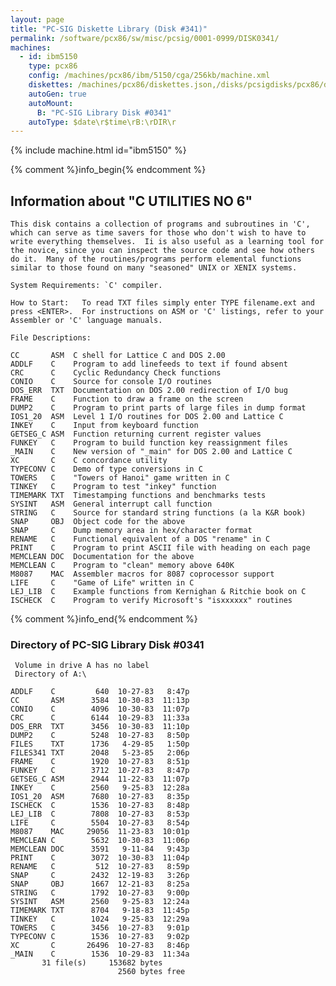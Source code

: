 ```yaml
---
layout: page
title: "PC-SIG Diskette Library (Disk #341)"
permalink: /software/pcx86/sw/misc/pcsig/0001-0999/DISK0341/
machines:
  - id: ibm5150
    type: pcx86
    config: /machines/pcx86/ibm/5150/cga/256kb/machine.xml
    diskettes: /machines/pcx86/diskettes.json,/disks/pcsigdisks/pcx86/diskettes.json
    autoGen: true
    autoMount:
      B: "PC-SIG Library Disk #0341"
    autoType: $date\r$time\rB:\rDIR\r
---
```


{% include machine.html id="ibm5150" %}

{% comment %}info_begin{% endcomment %}

## Information about "C UTILITIES NO 6"

    This disk contains a collection of programs and subroutines in 'C',
    which can serve as time savers for those who don't wish to have to
    write everything themselves.  Ii is also useful as a learning tool for
    the novice, since you can inspect the source code and see how others
    do it.  Many of the routines/programs perform elemental functions
    similar to those found on many "seasoned" UNIX or XENIX systems.
    
    System Requirements: `C' compiler.
    
    How to Start:   To read TXT files simply enter TYPE filename.ext and
    press <ENTER>.  For instructions on ASM or 'C' listings, refer to your
    Assembler or 'C' language manuals.
    
    File Descriptions:
    
    CC       ASM  C shell for Lattice C and DOS 2.00
    ADDLF    C    Program to add linefeeds to text if found absent
    CRC      C    Cyclic Redundancy Check functions
    CONIO    C    Source for console I/O routines
    DOS_ERR  TXT  Documentation on DOS 2.00 redirection of I/O bug
    FRAME    C    Function to draw a frame on the screen
    DUMP2    C    Program to print parts of large files in dump format
    IOS1_20  ASM  Level 1 I/O routines for DOS 2.00 and Lattice C
    INKEY    C    Input from keyboard function
    GETSEG_C ASM  Function returning current register values
    FUNKEY   C    Program to build function key reassignment files
    _MAIN    C    New version of "_main" for DOS 2.00 and Lattice C
    XC       C    C concordance utility
    TYPECONV C    Demo of type conversions in C
    TOWERS   C    "Towers of Hanoi" game written in C
    TINKEY   C    Program to test "inkey" function
    TIMEMARK TXT  Timestamping functions and benchmarks tests
    SYSINT   ASM  General interrupt call function
    STRING   C    Source for standard string functions (a la K&R book)
    SNAP     OBJ  Object code for the above
    SNAP     C    Dump memory area in hex/character format
    RENAME   C    Functional equivalent of a DOS "rename" in C
    PRINT    C    Program to print ASCII file with heading on each page
    MEMCLEAN DOC  Documentation for the above
    MEMCLEAN C    Program to "clean" memory above 640K
    M8087    MAC  Assembler macros for 8087 coprocessor support
    LIFE     C    "Game of Life" written in C
    LEJ_LIB  C    Example functions from Kernighan & Ritchie book on C
    ISCHECK  C    Program to verify Microsoft's "isxxxxxx" routines
{% comment %}info_end{% endcomment %}


### Directory of PC-SIG Library Disk #0341

     Volume in drive A has no label
     Directory of A:\

    ADDLF    C         640  10-27-83   8:47p
    CC       ASM      3584  10-30-83  11:13p
    CONIO    C        4096  10-30-83  11:07p
    CRC      C        6144  10-29-83  11:33a
    DOS_ERR  TXT      3456  10-30-83  11:10p
    DUMP2    C        5248  10-27-83   8:50p
    FILES    TXT      1736   4-29-85   1:50p
    FILES341 TXT      2048   5-23-85   2:06p
    FRAME    C        1920  10-27-83   8:51p
    FUNKEY   C        3712  10-27-83   8:47p
    GETSEG_C ASM      2944  11-22-83  11:07p
    INKEY    C        2560   9-25-83  12:28a
    IOS1_20  ASM      7680  10-27-83   8:35p
    ISCHECK  C        1536  10-27-83   8:48p
    LEJ_LIB  C        7808  10-27-83   8:53p
    LIFE     C        5504  10-27-83   8:54p
    M8087    MAC     29056  11-23-83  10:01p
    MEMCLEAN C        5632  10-30-83  11:06p
    MEMCLEAN DOC      3591   9-11-84   9:43p
    PRINT    C        3072  10-30-83  11:04p
    RENAME   C         512  10-27-83   8:59p
    SNAP     C        2432  12-19-83   3:26p
    SNAP     OBJ      1667  12-21-83   8:25a
    STRING   C        1792  10-27-83   9:00p
    SYSINT   ASM      2560   9-25-83  12:24a
    TIMEMARK TXT      8704   9-18-83  11:45p
    TINKEY   C        1024   9-25-83  12:29a
    TOWERS   C        3456  10-27-83   9:01p
    TYPECONV C        1536  10-27-83   9:02p
    XC       C       26496  10-27-83   8:46p
    _MAIN    C        1536  10-29-83  11:34a
           31 file(s)     153682 bytes
                            2560 bytes free
